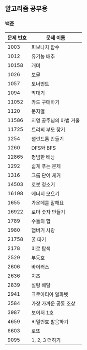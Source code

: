 ## 알고리즘 공부용

### 백준

| 문제 번호 | 문제 이름     |
| --------- | ------------- |
| 1003      | 피보나치 함수 |
| 1012      | 유기농 배추   |
| 10158 | 개미 |
| 1026 | 보물 |
| 1057 | 토너먼트 |
| 1094 | 막대기 |
| 11052 | 카드 구매하기 |
| 1120 | 문자열 |
| 11586 | 지영 공주님의 마법 거울 |
| 11725 | 트리의 부모 찾기 |
| 1254 | 팰린드롬 만들기 |
| 1260 | DFS와 BFS |
| 12865 | 평범한 배낭 |
| 1292 | 쉽게 푸는 문제 |
| 1316 | 그룹 단어 체커 |
| 14503 | 로봇 청소기 |
| 16198 | 에너지 모으기 |
| 1655 | 가운데를 말해요 |
| 16922 | 로마 숫자 만들기 |
| 1789 | 수들의 합 |
| 1980 | 햄버거 사랑 |
| 21758 | 꿀 따기 |
| 2178 | 미로 탐색 |
| 2529 | 부등호 |
| 2606 | 바이러스 |
| 2636 | 치즈 |
| 2839 | 설탕 배달 |
| 2941 | 크로아티아 알파벳 |
| 3584 | 가장 가까운 공통 조상 |
| 3987 | 보이저 1호 |
| 4659 | 비밀번호 발음하기 |
| 6603 | 로또 |
| 9095 | 1, 2, 3 더하기 |
